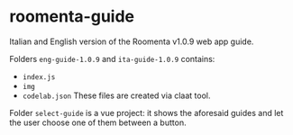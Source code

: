 # roomenta-guide
Italian and English version of the Roomenta v1.0.9 web app guide.

Folders `eng-guide-1.0.9` and `ita-guide-1.0.9` contains:
 - `index.js`
 - `img`
 - `codelab.json`
 These files are created via claat tool.
 
 Folder `select-guide` is a vue project: it shows the aforesaid guides and let the user choose one of them between a button.
